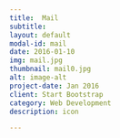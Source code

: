 ```yaml
---
title:  Mail
subtitle:  
layout: default
modal-id: mail
date: 2016-01-10
img: mail.jpg
thumbnail: mail0.jpg
alt: image-alt
project-date: Jan 2016
client: Start Bootstrap
category: Web Development
description: icon

---
```

